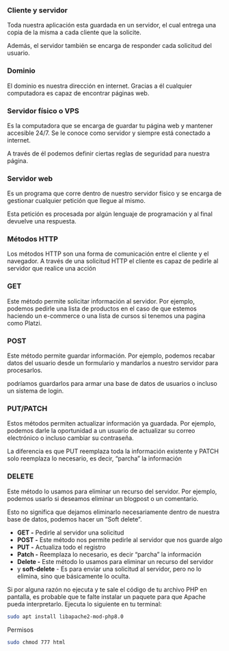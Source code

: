 
### Cliente y servidor

Toda nuestra aplicación esta guardada en un servidor, el cual entrega una copia de la misma a cada cliente que la solicite.

Además, el servidor también se encarga de responder cada solicitud del usuario.

### Dominio

El dominio es nuestra dirección en internet. Gracias a él cualquier computadora es capaz de encontrar páginas web.

### Servidor físico o VPS

Es la computadora que se encarga de guardar tu página web y mantener accesible 24/7. Se le conoce como servidor y siempre está conectado a internet.

A través de él podemos definir ciertas reglas de seguridad para nuestra página.

### Servidor web

Es un programa que corre dentro de nuestro servidor físico y se encarga de gestionar cualquier petición que llegue al mismo.

Esta petición es procesada por algún lenguaje de programación y al final devuelve una respuesta.

### Métodos HTTP

Los métodos HTTP son una forma de comunicación entre el cliente y el navegador. A través de una solicitud HTTP el cliente es capaz de pedirle al servidor que realice una acción

### GET

Este método permite solicitar información al servidor. Por ejemplo, podemos pedirle una lista de productos en el caso de que estemos haciendo un e-commerce o una lista de cursos si tenemos una pagina como Platzi.

### POST

Este método permite guardar información. Por ejemplo, podemos recabar datos del usuario desde un formulario y mandarlos a nuestro servidor para procesarlos.

podríamos guardarlos para armar una base de datos de usuarios o incluso un sistema de login.

### PUT/PATCH

Estos métodos permiten actualizar información ya guardada. Por ejemplo, podemos darle la oportunidad a un usuario de actualizar su correo electrónico o incluso cambiar su contraseña.

La diferencia es que PUT reemplaza toda la información existente y PATCH solo reemplaza lo necesario, es decir, “parcha” la información

### DELETE

Este método lo usamos para eliminar un recurso del servidor. Por ejemplo, podemos usarlo si deseamos eliminar un blogpost o un comentario.

Esto no significa que dejamos eliminarlo necesariamente dentro de nuestra base de datos, podemos hacer un “Soft delete”.
-   **GET -** Pedirle al servidor una solicitud
-   **POST -** Este método nos permite pedirle al servidor que nos guarde algo
-   **PUT -** Actualiza todo el registro
-   **Patch -** Reemplaza lo necesario, es decir “parcha” la información
-   **Delete -** Este método lo usamos para eliminar un recurso del servidor
-   y **soft-delete** - Es para enviar una solicitud al servidor, pero no lo elimina, sino que básicamente lo oculta.

Si por alguna razón no ejecuta y te sale el código de tu archivo PHP en pantalla, es probable que te falte instalar un paquete para que Apache pueda interpretarlo. Ejecuta lo siguiente en tu terminal:

```bash
sudo apt install libapache2-mod-php8.0
``` 

Permisos

```bash
sudo chmod 777 html
```
